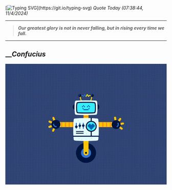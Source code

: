[![Typing SVG](https://readme-typing-svg.herokuapp.com?font=Press+Start+2P&color=C2F784&size=35&width=900&height=100&lines=Hello+World%2C+I'm+Hung+!)](https://git.io/typing-svg) 
_Quote Today (07:38:44, 11/4/2024)_
___
>**_Our greatest glory is not in never falling, but in rising every time we fall._**
___

## __**_Confucius_**

![RobotDance](src/assets/images/robot-dancing-dribble.gif?style=center)
